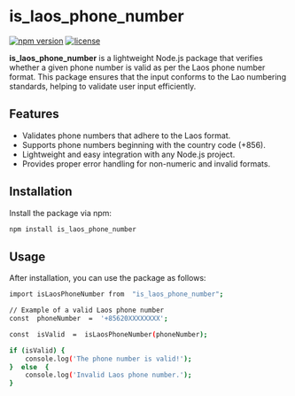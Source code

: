 # is_laos_phone_number

[![npm version](https://img.shields.io/npm/v/is_laos_phone_number.svg)](https://www.npmjs.com/package/is_laos_phone_number)
[![license](https://img.shields.io/npm/l/is_laos_phone_number.svg)](https://www.npmjs.com/package/is_laos_phone_number)

**is_laos_phone_number** is a lightweight Node.js package that verifies whether a given phone number is valid as per the Laos phone number format. This package ensures that the input conforms to the Lao numbering standards, helping to validate user input efficiently.

## Features

- Validates phone numbers that adhere to the Laos format.
- Supports phone numbers beginning with the country code (+856).
- Lightweight and easy integration with any Node.js project.
- Provides proper error handling for non-numeric and invalid formats.

## Installation

Install the package via npm:

```bash
npm install is_laos_phone_number
```

## Usage
After installation, you can use the package as follows:

```bash
import isLaosPhoneNumber from  "is_laos_phone_number";

// Example of a valid Laos phone number
const  phoneNumber  =  '+85620XXXXXXXX';

const  isValid  =  isLaosPhoneNumber(phoneNumber);

if (isValid) {
	console.log('The phone number is valid!');
}  else  {
	console.log('Invalid Laos phone number.');
}
```